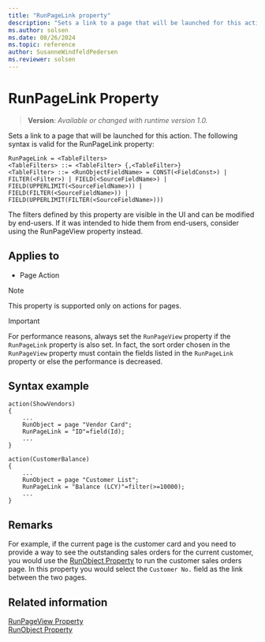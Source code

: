 ```yaml
---
title: "RunPageLink property"
description: "Sets a link to a page that will be launched for this action."
ms.author: solsen
ms.date: 08/26/2024
ms.topic: reference
author: SusanneWindfeldPedersen
ms.reviewer: solsen
---
```

[//]: # (START>DO_NOT_EDIT)
[//]: # (IMPORTANT:Do not edit any of the content between here and the END>DO_NOT_EDIT.)
[//]: # (Any modifications should be made in the .xml files in the ModernDev repo.)
# RunPageLink Property
> **Version**: _Available or changed with runtime version 1.0._

Sets a link to a page that will be launched for this action.
The following syntax is valid for the RunPageLink property:

```
RunPageLink = <TableFilters>
<TableFilters> ::= <TableFilter> {,<TableFilter>}
<TableFilter> ::= <RunObjectFieldName> = CONST(<FieldConst>) | FILTER(<Filter>) | FIELD(<SourceFieldName>) |
FIELD(UPPERLIMIT(<SourceFieldName>)) | FIELD(FILTER(<SourceFieldName>)) | FIELD(UPPERLIMIT(FILTER(<SourceFieldName>)))
```

The filters defined by this property are visible in the UI and can be modified by end-users. If it was intended to hide them from end-users, consider using the RunPageView property instead.


## Applies to
-   Page Action

[//]: # (IMPORTANT: END>DO_NOT_EDIT)


> [!NOTE]  
> This property is supported only on actions for pages.

> [!IMPORTANT]  
> For performance reasons, always set the `RunPageView` property if the `RunPageLink` property is also set. In fact, the sort order chosen in the `RunPageView` property must contain the fields listed in the `RunPageLink` property or else the performance is decreased.

## Syntax example

```AL
action(ShowVendors)
{ 
    ...
    RunObject = page "Vendor Card";
    RunPageLink = "ID"=field(Id);
    ...
}
```

```AL
action(CustomerBalance)
{   
    ...
    RunObject = page "Customer List";
    RunPageLink = "Balance (LCY)"=filter(>=10000);
    ...
}
```

## Remarks

For example, if the current page is the customer card and you need to provide a way to see the outstanding sales orders for the current customer, you would use the [RunObject Property](devenv-runobject-property.md) to run the customer sales orders page. In this property you would select the `Customer No.` field as the link between the two pages.  
  
## Related information  

[RunPageView Property](devenv-runpageview-property.md)  
[RunObject Property](devenv-runobject-property.md)